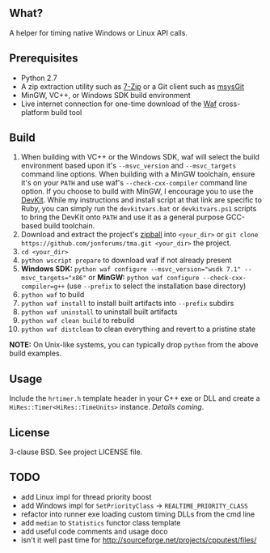 ## What?

A helper for timing native Windows or Linux API calls.

## Prerequisites

* Python 2.7
* A zip extraction utility such as [7-Zip](http://www.7-zip.org/) or a Git client such
  as [msysGit](http://code.google.com/p/msysgit/)
* MinGW, VC++, or Windows SDK build environment
* Live internet connection for one-time download of the [Waf](http://code.google.com/p/waf/)
  cross-platform build tool

## Build

1. When building with VC++ or the Windows SDK, waf will select the build environment
   based upon it's `--msvc_version` and `--msvc_targets` command line options. When
   building with a MinGW toolchain, ensure it's on your `PATH` and use waf's
   `--check-cxx-compiler` command line option. If you choose to build with MinGW, I
   encourage you to use the [DevKit](https://github.com/oneclick/rubyinstaller/wiki/Development-Kit).
   While my instructions and install script at that link are specific to Ruby, you
   can simply run the `devkitvars.bat` or `devkitvars.ps1` scripts to bring the
   DevKit onto `PATH` and use it as a general purpose GCC-based build toolchain.
2. Download and extract the project's [zipball](https://github.com/jonforums/tma/zipball/master)
   into `<your_dir>` or `git clone https://github.com/jonforums/tma.git <your_dir>` the project.
3. `cd <your_dir>`
4. `python wscript prepare` to download waf if not already present
5. **Windows SDK:** `python waf configure --msvc_version="wsdk 7.1" --msvc_targets="x86"` or
   **MinGW:** `python waf configure --check-cxx-compiler=g++` (use `--prefix` to
   select the installation base directory)
6. `python waf` to build
7. `python waf install` to install built artifacts into `--prefix` subdirs
8. `python waf uninstall` to uninstall built artifacts
9. `python waf clean build` to rebuild
10. `python waf distclean` to clean everything and revert to a pristine state

**NOTE:** On Unix-like systems, you can typically drop `python` from the above build examples.

## Usage

Include the `hrtimer.h` template header in your C++ exe or DLL and create a
`HiRes::Timer<HiRes::TimeUnits>` instance. _Details coming_.

## License

3-clause BSD. See project LICENSE file.

## TODO

* add Linux impl for thread priority boost
* add Windows impl for `SetPriorityClass` -> `REALTIME_PRIORITY_CLASS`
* refactor into runner exe loading custom timing DLLs from the cmd line
* add `median` to `Statistics` functor class template
* add useful code comments and usage doco
* isn't it well past time for http://sourceforge.net/projects/cpputest/files/
